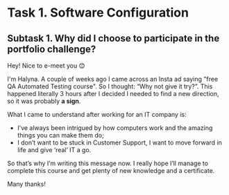 # Task 1. Software Configuration
## Subtask 1. Why did I choose to participate in the portfolio challenge?
Hey! Nice to e-meet you :blush: 

I'm Halyna. A couple of weeks ago I came across an Insta ad saying "free QA Automated Testing course". So I thought: “Why not give it try?”. This happened literally 3 hours after I decided I needed to find a new direction, so it was probably **a sign**.

What I came to understand after working for an IT company is:

- I’ve always been intrigued by how computers work and the amazing things you can make them do;
- I don’t want to be stuck in Customer Support, I want to move forward in life and give ‘real’ IT a go. 

So that’s why I’m writing this message now. I really hope I’ll manage to complete this course and get plenty of new knowledge and a certificate.


Many thanks!


